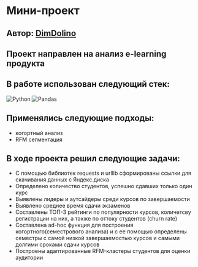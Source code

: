 # Мини-проект
## Автор: <a href="https://github.com/DimDolino/" target="_blank">DimDolino</a>
## Проект направлен на анализ e-learning продукта
## В работе использован следующий стек:
![Python](https://img.shields.io/badge/python-3670A0?style=for-the-badge&logo=python&logoColor=ffdd54)
![Pandas](https://img.shields.io/badge/pandas-%23150458.svg?style=for-the-badge&logo=pandas&logoColor=white)

## Применялись следующие подходы:
+ когортный анализ
+ RFM сегментация

## В ходе проекта решил следующие задачи:
+ С помощью библиотек requests и urllib сформированы ссылки для скачивания данных с Яндекс.диска
+ Определено количество студентов, успешно сдавших только один курс
+ Выявлены лидеры и аутсайдеры среди курсов по завершаемости
+ Выявлено среднее время сдачи экзаменов
+ Составлены ТОП-3 рейтинги по популярности курсов, количетсву регистрации на них, а также по оттоку студентов (churn rate)
+ Составлена ad-hoc функция для построения когортного(семестрового анализа) и с ее помощью определены семестры с самой низкой завершаемостью курсов и самыми долгими сроками сдачи курсов
+ Построены адаптированные RFM-кластеры студентов для оценки аудитории
